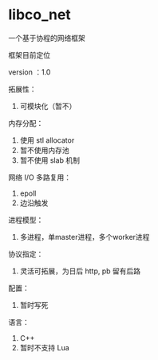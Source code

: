 # libco_net
一个基于协程的网络框架


框架目前定位

version ：1.0

拓展性：
1. 可模块化（暂不）

内存分配：
1. 使用 stl allocator
2. 暂不使用内存池
3. 暂不使用 slab 机制

网络 I/O 多路复用：
1. epoll
2. 边沿触发

进程模型：
1. 多进程，单master进程，多个worker进程

协议指定：
1. 灵活可拓展，为日后 http, pb 留有后路

配置：
1. 暂时写死

语言：
1. C++
2. 暂时不支持 Lua

